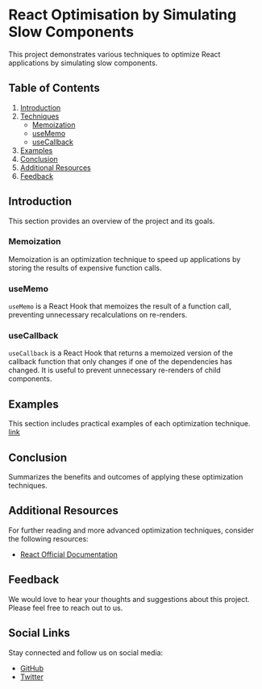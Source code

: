 # React Optimisation by Simulating Slow Components

This project demonstrates various techniques to optimize React applications by simulating slow components.

## Table of Contents

1. [Introduction](#introduction)
2. [Techniques](#techniques)
   - [Memoization](#memoization)
   - [useMemo](#usememo)
   - [useCallback](#usecallback)
3. [Examples](#examples)
4. [Conclusion](#conclusion)
5. [Additional Resources](#additional-resources)
6. [Feedback](#feedback)

## Introduction

This section provides an overview of the project and its goals.

### Memoization

Memoization is an optimization technique to speed up applications by storing the results of expensive function calls.

### useMemo

`useMemo` is a React Hook that memoizes the result of a function call, preventing unnecessary recalculations on re-renders.

### useCallback

`useCallback` is a React Hook that returns a memoized version of the callback function that only changes if one of the dependencies has changed. It is useful to prevent unnecessary re-renders of child components.

## Examples

This section includes practical examples of each optimization technique. [link](https://github.com/satyamkale27/react-optimisation/tree/master/optmisation)

## Conclusion

Summarizes the benefits and outcomes of applying these optimization techniques.

## Additional Resources

For further reading and more advanced optimization techniques, consider the following resources:

- [React Official Documentation](https://reactjs.org/docs/optimizing-performance.html)

## Feedback

We would love to hear your thoughts and suggestions about this project. Please feel free to reach out to us.

## Social Links

Stay connected and follow us on social media:

- [GitHub](https://github.com/satyamkale27)
- [Twitter](https://x.com/satyamk07018919)

